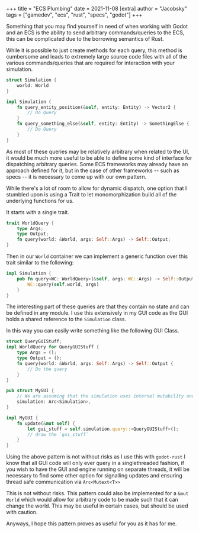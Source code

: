 +++
title = "ECS Plumbing"
date = 2021-11-08
[extra]
author = "Jacobsky"
tags = ["gamedev", "ecs", "rust", "specs", "godot"]
+++

Something that you may find yourself in need of when working with Godot and an ECS is the ability to send arbitrary commands/queries to the ECS, this can be complicated due to the borrowing semantics of Rust.

While it is possible to just create methods for each query, this method is cumbersome and leads to extremely large source code files with all of the various commands/queries that are required for interaction with your simulation.

```rs
struct Simulation {
    world: World
}

impl Simulation {
    fn query_entity_position(&self, entity: Entity) -> Vector2 {
        // Do Query
    }
    fn query_something_else(&self, entity: Entity) -> SomethingElse {
        // Do Query
    }
}
```

As most of these queries may be relatively arbitrary when related to the UI, it would be much more useful to be able to define some kind of interface for dispatching arbitrary queries. Some ECS frameworks may already have an approach defined for it, but in the case of other frameworks -- such as specs -- it is necessary to come up with our own pattern.

While there's a lot of room to allow for dynamic dispatch, one option that I stumbled upon is using a Trait to let monomorphization build all of the underlying functions for us.

It starts with a single trait.

```rs
trait WorldQuery {
    type Args;
    type Output; 
    fn query(world: &World, args: Self::Args) -> Self::Output;
}
```

Then in our `World` container we can implement a generic function over this trait similar to the following:

```rs
impl Simulation {
    pub fn query<WC: WorldQuery>(&self, args: WC::Args) -> Self::Output {
        WC::query(self.world, args)
    }
}
```

The interesting part of these queries are that they contain no state and can be defined in any module. I use this extensively in my GUI code as the GUI holds a shared reference to the `Simulation` class.

In this way you can easily write something like the following GUI Class.

```rs
struct QueryGUIStuff;
impl WorldQuery for QueryGUIStuff {
    type Args = ();
    type Output = ();
    fn query(world: &World, args: Self::Args) -> Self::Output {
        // Do the query
    }
}

pub struct MyGUI {
    // We are assuming that the simulation uses internal mutability and handles the mutex on it's own.
    simulation: Arc<Simulation>,
}

impl MyGUI {
    fn update(&mut self) {
        let gui_stuff = self.simulation.query::<QueryGUIStuff>();
        // draw the `gui_stuff`
    }
}
```

Using the above pattern is not without risks as I use this with `godot-rust` I know that all GUI code will only ever query in a singlethreaded fashion, if you wish to have the GUI and engine running on separate threads, it will be necessary to find some other option for signalling updates and ensuring thread safe communication via `Arc<Mutext<T>>`

This is not without risks. This pattern could also be implemented for a `&mut World` which would allow for arbitrary code to be made such that it can change the world. This may be useful in certain cases, but should be used with caution.

Anyways, I hope this pattern proves as useful for you as it has for me.
